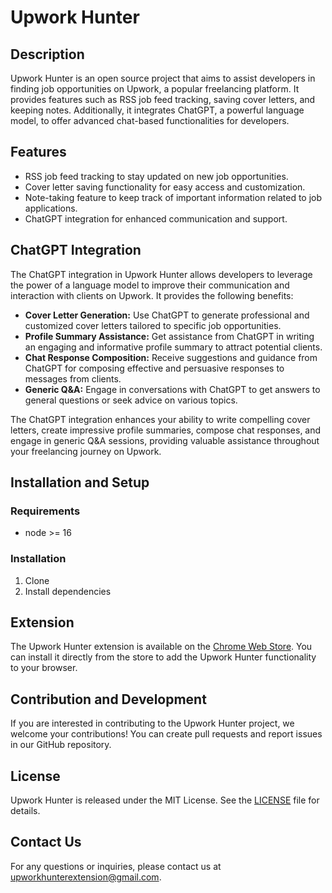 # Upwork Hunter

## Description

Upwork Hunter is an open source project that aims to assist developers in finding job opportunities on Upwork, a popular
freelancing platform. It provides features such as RSS job feed tracking, saving cover letters, and keeping notes.
Additionally, it integrates ChatGPT, a powerful language model, to offer advanced chat-based functionalities for
developers.

## Features

- RSS job feed tracking to stay updated on new job opportunities.
- Cover letter saving functionality for easy access and customization.
- Note-taking feature to keep track of important information related to job applications.
- ChatGPT integration for enhanced communication and support.

## ChatGPT Integration

The ChatGPT integration in Upwork Hunter allows developers to leverage the power of a language model to improve their
communication and interaction with clients on Upwork. It provides the following benefits:

- **Cover Letter Generation:** Use ChatGPT to generate professional and customized cover letters tailored to specific
  job opportunities.
- **Profile Summary Assistance:** Get assistance from ChatGPT in writing an engaging and informative profile summary to
  attract potential clients.
- **Chat Response Composition:** Receive suggestions and guidance from ChatGPT for composing effective and persuasive
  responses to messages from clients.
- **Generic Q&A:** Engage in conversations with ChatGPT to get answers to general questions or seek advice on various
  topics.

The ChatGPT integration enhances your ability to write compelling cover letters, create impressive profile summaries,
compose chat responses, and engage in generic Q&A sessions, providing valuable assistance throughout your freelancing
journey on Upwork.

## Installation and Setup

### Requirements

- node >= 16

### Installation

1. Clone
2. Install dependencies

## Extension

The Upwork Hunter extension is available on
the [Chrome Web Store](https://chrome.google.com/webstore/detail/upwork-hunter/kjkgiogkfocinbkjjokdagmkekddojgk). You
can install it directly from the store to add the Upwork Hunter functionality to your browser.

## Contribution and Development

If you are interested in contributing to the Upwork Hunter project, we welcome your contributions! You can create
pull requests and report issues in our GitHub repository.

## License

Upwork Hunter is released under the MIT License. See
the [LICENSE](https://raw.githubusercontent.com/StekolschikovV/upwork-hunter/main/MIT-LICENSE.txt) file for
details.

## Contact Us

For any questions or inquiries, please contact us at [upworkhunterextension@gmail.com](upworkhunterextension@gmail.com).
